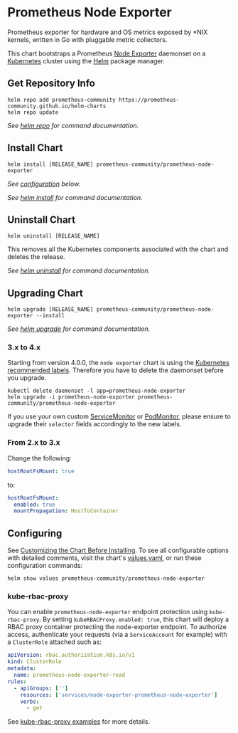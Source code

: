 # Prometheus Node Exporter

Prometheus exporter for hardware and OS metrics exposed by \*NIX kernels, written in Go with pluggable metric collectors.

This chart bootstraps a Prometheus [Node Exporter](http://github.com/prometheus/node_exporter) daemonset on a [Kubernetes](http://kubernetes.io) cluster using the [Helm](https://helm.sh) package manager.

## Get Repository Info

<!-- textlint-disable terminology -->

```console
helm repo add prometheus-community https://prometheus-community.github.io/helm-charts
helm repo update
```

_See [helm repo](https://helm.sh/docs/helm/helm_repo/) for command documentation._

<!-- textlint-enable -->

## Install Chart

```console
helm install [RELEASE_NAME] prometheus-community/prometheus-node-exporter
```

_See [configuration](#configuring) below._

_See [helm install](https://helm.sh/docs/helm/helm_install/) for command documentation._

## Uninstall Chart

```console
helm uninstall [RELEASE_NAME]
```

This removes all the Kubernetes components associated with the chart and deletes the release.

_See [helm uninstall](https://helm.sh/docs/helm/helm_uninstall/) for command documentation._

## Upgrading Chart

```console
helm upgrade [RELEASE_NAME] prometheus-community/prometheus-node-exporter --install
```

_See [helm upgrade](https://helm.sh/docs/helm/helm_upgrade/) for command documentation._

### 3.x to 4.x

Starting from version 4.0.0, the `node exporter` chart is using the [Kubernetes recommended labels](https://kubernetes.io/docs/concepts/overview/working-with-objects/common-labels/). Therefore you have to delete the daemonset before you upgrade.

```console
kubectl delete daemonset -l app=prometheus-node-exporter
helm upgrade -i prometheus-node-exporter prometheus-community/prometheus-node-exporter
```

If you use your own custom [ServiceMonitor](https://github.com/prometheus-operator/prometheus-operator/blob/main/Documentation/api.md#servicemonitor) or [PodMonitor](https://github.com/prometheus-operator/prometheus-operator/blob/main/Documentation/api.md#podmonitor), please ensure to upgrade their `selector` fields accordingly to the new labels.

### From 2.x to 3.x

Change the following:

```yaml
hostRootFsMount: true
```

to:

```yaml
hostRootFsMount:
  enabled: true
  mountPropagation: HostToContainer
```

## Configuring

See [Customizing the Chart Before Installing](https://helm.sh/docs/intro/using_helm/#customizing-the-chart-before-installing). To see all configurable options with detailed comments, visit the chart's [values.yaml](./values.yaml), or run these configuration commands:

```console
helm show values prometheus-community/prometheus-node-exporter
```

### kube-rbac-proxy

You can enable `prometheus-node-exporter` endpoint protection using `kube-rbac-proxy`. By setting `kubeRBACProxy.enabled: true`, this chart will deploy a RBAC proxy container protecting the node-exporter endpoint.
To authorize access, authenticate your requests (via a `ServiceAccount` for example) with a `ClusterRole` attached such as:

```yaml
apiVersion: rbac.authorization.k8s.io/v1
kind: ClusterRole
metadata:
  name: prometheus-node-exporter-read
rules:
  - apiGroups: ['']
    resources: ['services/node-exporter-prometheus-node-exporter']
    verbs:
      - get
```

See [kube-rbac-proxy examples](https://github.com/brancz/kube-rbac-proxy/tree/master/examples/resource-attributes) for more details.
